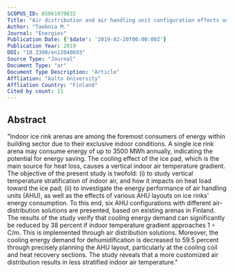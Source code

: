 ```yaml
---
SCOPUS_ID: 85061979832
Title: "Air distribution and air handling unit configuration effects on energy performance in an air-heated ice rink arena"
Author: "Taebnia M."
Journal: "Energies"
Publication Date: {'$date': '2019-02-20T00:00:00Z'}
Publication Year: 2019
DOI: "10.3390/en12040693"
Source Type: "Journal"
Document Type: "ar"
Document Type Description: "Article"
Affliation: "Aalto University"
Affliation Country: "Finland"
Cited by count: 11
---
```


## Abstract
"Indoor ice rink arenas are among the foremost consumers of energy within building sector due to their exclusive indoor conditions. A single ice rink arena may consume energy of up to 3500 MWh annually, indicating the potential for energy saving. The cooling effect of the ice pad, which is the main source for heat loss, causes a vertical indoor air temperature gradient. The objective of the present study is twofold: (i) to study vertical temperature stratification of indoor air, and how it impacts on heat load toward the ice pad; (ii) to investigate the energy performance of air handling units (AHU), as well as the effects of various AHU layouts on ice rinks’ energy consumption. To this end, six AHU configurations with different air-distribution solutions are presented, based on existing arenas in Finland. The results of the study verify that cooling energy demand can significantly be reduced by 38 percent if indoor temperature gradient approaches 1 ◦ C/m. This is implemented through air distribution solutions. Moreover, the cooling energy demand for dehumidification is decreased to 59.5 percent through precisely planning the AHU layout, particularly at the cooling coil and heat recovery sections. The study reveals that a more customized air distribution results in less stratified indoor air temperature."
